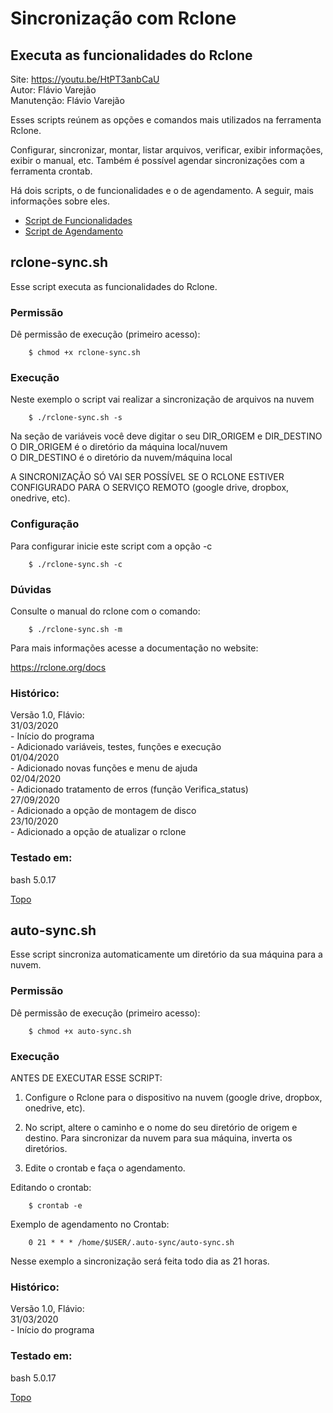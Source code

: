 # Sincronização com Rclone

## Executa as funcionalidades do Rclone

Site: <https://youtu.be/HtPT3anbCaU>  
Autor:      Flávio Varejão  
Manutenção: Flávio Varejão  

Esses scripts reúnem as opções e comandos mais utilizados na ferramenta Rclone.  

Configurar, sincronizar, montar, listar arquivos, verificar, exibir informações, exibir o manual, etc. Também é possível agendar sincronizações com a ferramenta crontab.  

Há dois scripts, o de funcionalidades e o de agendamento. A seguir, mais informações sobre eles.  

<a name="ancora"></a>
- [Script de Funcionalidades](#ancora1)
- [Script de Agendamento](#ancora2)

<a id="ancora1"></a>
## rclone-sync.sh  
>

Esse script executa as funcionalidades do Rclone.  

### Permissão  

Dê permissão de execução (primeiro acesso):  
```
    $ chmod +x rclone-sync.sh  
```

### Execução  

Neste exemplo o script vai realizar a sincronização de arquivos na nuvem  
```
    $ ./rclone-sync.sh -s
``` 

Na seção de variáveis você deve digitar o seu DIR_ORIGEM e DIR_DESTINO  
O DIR_ORIGEM é o diretório da máquina local/nuvem  
O DIR_DESTINO é o diretório da nuvem/máquina local  

A SINCRONIZAÇÃO SÓ VAI SER POSSÍVEL SE O RCLONE ESTIVER CONFIGURADO PARA O SERVIÇO REMOTO (google drive, dropbox, onedrive, etc).  

### Configuração

Para configurar inicie este script com a opção -c  
```
    $ ./rclone-sync.sh -c
```
 
### Dúvidas

Consulte o manual do rclone com o comando:  
```
    $ ./rclone-sync.sh -m
```

Para mais informações acesse a documentação no website:  

<https://rclone.org/docs>  

### Histórico:  

  Versão 1.0, Flávio:  
    31/03/2020  
      - Início do programa  
      - Adicionado variáveis, testes, funções e execução  
    01/04/2020  
      - Adicionado novas funções e menu de ajuda  
    02/04/2020  
      - Adicionado tratamento de erros (função Verifica_status)  
    27/09/2020  
      - Adicionado a opção de montagem de disco  
    23/10/2020  
      - Adicionado a opção de atualizar o rclone  

### Testado em:  

  bash 5.0.17  
  
[Topo](#ancora)

<a id="ancora2"></a>
## auto-sync.sh  
>

Esse script sincroniza automaticamente um diretório da sua máquina para a nuvem.  

### Permissão  

Dê permissão de execução (primeiro acesso):  
```
    $ chmod +x auto-sync.sh
```

### Execução  

ANTES DE EXECUTAR ESSE SCRIPT:  

1. Configure o Rclone para o dispositivo na nuvem (google drive, dropbox, onedrive, etc).  

2. No script, altere o caminho e o nome do seu diretório de origem e destino. Para sincronizar da nuvem para sua máquina, inverta os diretórios.  

3. Edite o crontab e faça o agendamento.  

Editando o crontab:  
```
    $ crontab -e  
```
Exemplo de agendamento no Crontab:  
```
    0 21 * * * /home/$USER/.auto-sync/auto-sync.sh  
```
Nesse exemplo a sincronização será feita todo dia as 21 horas.  

### Histórico:  

Versão 1.0, Flávio:  
    31/03/2020  
      - Início do programa  

### Testado em:  
  
  bash 5.0.17  

[Topo](#ancora)

